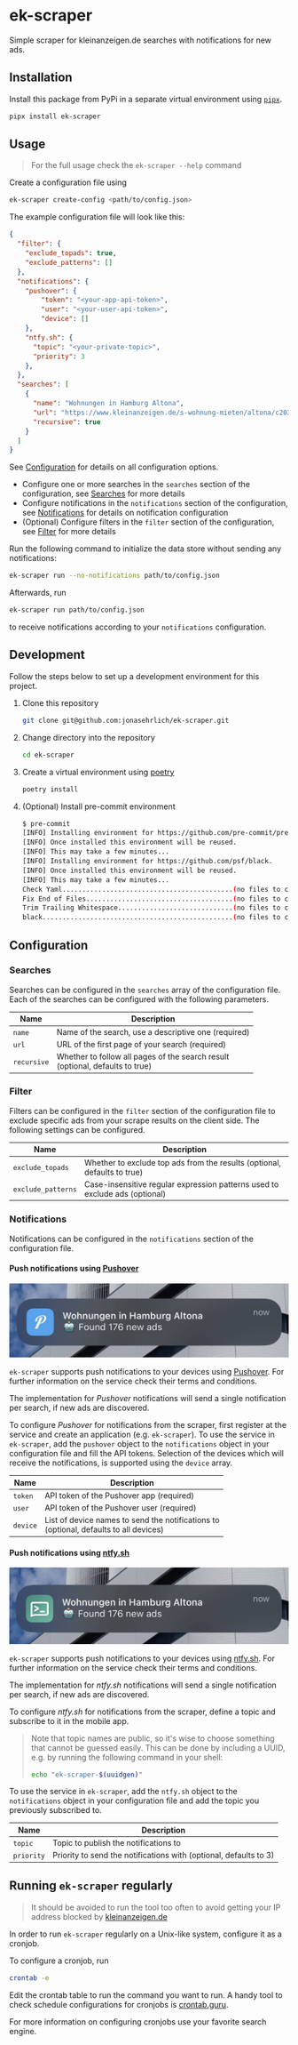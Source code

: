 # ek-scraper

Simple scraper for kleinanzeigen.de searches with notifications for new ads.

## Installation

Install this package from PyPi in a separate virtual environment using [`pipx`](https://github.com/pypa/pipx).

``` sh
pipx install ek-scraper
```

## Usage

> For the full usage check the `ek-scraper --help` command

Create a configuration file using

``` sh
ek-scraper create-config <path/to/config.json>
```

The example configuration file will look like this:

```json
{
  "filter": {
    "exclude_topads": true,
    "exclude_patterns": []
  },
  "notifications": {
    "pushover": {
        "token": "<your-app-api-token>",
        "user": "<your-user-api-token>",
        "device": []
    },
    "ntfy.sh": {
      "topic": "<your-private-topic>",
      "priority": 3
    },
  },
  "searches": [
    {
      "name": "Wohnungen in Hamburg Altona",
      "url": "https://www.kleinanzeigen.de/s-wohnung-mieten/altona/c203l9497",
      "recursive": true
    }
  ]
}
```

See [Configuration](#configuration) for details on all configuration options.

* Configure one or more searches in the `searches` section of the configuration,
  see [Searches](#searches) for more details
* Configure notifications in the `notifications` section of the configuration,
  see [Notifications](#notifications) for details on notification configuration
* (Optional) Configure filters in the `filter` section of the configuration,
  see [Filter](#filter) for more details

Run the following command to initialize the data store without sending any notifications:

``` sh
ek-scraper run --no-notifications path/to/config.json
```

Afterwards, run

```sh
ek-scraper run path/to/config.json
```

to receive notifications according to your `notifications` configuration.

## Development

Follow the steps below to set up a development environment for this project.

1. Clone this repository

   ``` sh
   git clone git@github.com:jonasehrlich/ek-scraper.git
   ```

2. Change directory into the repository

   ``` sh
   cd ek-scraper
   ```

3. Create a virtual environment using [poetry](https://python-poetry.org)

   ``` sh
   poetry install
   ```

4. (Optional) Install pre-commit environment

   ``` sh
   $ pre-commit
   [INFO] Installing environment for https://github.com/pre-commit/pre-commit-hooks.
   [INFO] Once installed this environment will be reused.
   [INFO] This may take a few minutes...
   [INFO] Installing environment for https://github.com/psf/black.
   [INFO] Once installed this environment will be reused.
   [INFO] This may take a few minutes...
   Check Yaml...........................................(no files to check)Skipped
   Fix End of Files.....................................(no files to check)Skipped
   Trim Trailing Whitespace.............................(no files to check)Skipped
   black................................................(no files to check)Skipped
   ```

## Configuration

### Searches

Searches can be configured in the `searches` array of the configuration file.
Each of the searches can be configured with the following parameters.

| Name        | Description                                                                        |
| ----------- | ---------------------------------------------------------------------------------- |
| `name`      | Name of the search, use a descriptive one (required)                               |
| `url`       | URL of the first page of your search (required)                                    |
| `recursive` | Whether to follow all pages of the search result <br/>(optional, defaults to true) |

### Filter

Filters can be configured in the `filter` section of the configuration file to exclude specific ads
from your scrape results on the client side. The following settings can be configured.

| Name | Description |
| ---- | ----------- |
| `exclude_topads` | Whether to exclude top ads from the results (optional, defaults to true) |
| `exclude_patterns` | Case-insensitive regular expression patterns used to exclude ads (optional) |

### Notifications

Notifications can be configured in the `notifications` section of the configuration file.

#### Push notifications using [Pushover](https://pushover.net/)

![Screenshot of a push notification using Pushover](assets/pushover-notification.jpeg)

`ek-scraper` supports push notifications to your devices using [Pushover](https://pushover.net/).
For further information on the service check their terms and conditions.

The implementation for _Pushover_ notifications will send a single notification per search, if new
ads are discovered.

To configure _Pushover_ for notifications from the scraper, first register at the service and create
an application (e.g. `ek-scraper`). To use the service in `ek-scraper`, add the `pushover` object
to the `notifications` object in your configuration file and fill the API tokens. Selection of the
devices which will receive the notifications, is supported using the `device` array.

| Name     | Description |
| -------- | ------------------------------------------------------------------------------------------- |
| `token`  | API token of the Pushover app (required) |
| `user`   | API token of the Pushover user (required) |
| `device` | List of device names to send the notifications to <br/> (optional, defaults to all devices) |

#### Push notifications using [ntfy.sh](https://ntfy.sh/)

![Screenshot of a push notification using ntfy.sh](assets/ntfy-sh-notification.jpeg)

`ek-scraper` supports push notifications to your devices using [ntfy.sh](https://ntfy.sh/).
For further information on the service check their terms and conditions.

The implementation for _ntfy.sh_ notifications will send a single notification per search, if new
ads are discovered.

To configure _ntfy.sh_ for notifications from the scraper, define a topic and subscribe to it in the
mobile app.

> Note that topic names are public, so it's wise to choose something that cannot be guessed easily.
> This can be done by including a UUID, e.g. by running the following command in your shell:
>
> ``` sh
> echo "ek-scraper-$(uuidgen)"
> ```

To use the service in `ek-scraper`, add the `ntfy.sh` object to the `notifications` object in your
configuration file and add the topic you previously subscribed to.

| Name       | Description                                                       |
| ---------- | ----------------------------------------------------------------- |
| `topic`    | Topic to publish the notifications to                             |
| `priority` | Priority to send the notifications with (optional, defaults to 3) |

## Running `ek-scraper` regularly

> It should be avoided to run the tool too often to avoid getting your IP address blocked by
> [kleinanzeigen.de](kleinanzeigen.de)

In order to run `ek-scraper` regularly on a Unix-like system, configure it as a cronjob.

To configure a cronjob, run

``` sh
crontab -e
```

Edit the crontab table to run the command you want to run. A handy tool to check schedule
configurations for cronjobs is [crontab.guru](https://crontab.guru/).

For more information on configuring cronjobs use your favorite search engine.
